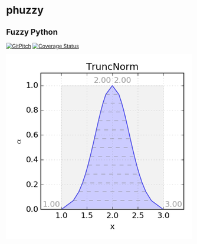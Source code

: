 # phuzzy
## Fuzzy Python

[![GitPitch](https://gitpitch.com/assets/badge.svg)](https://gitpitch.com/lepy/phuzzy/master?grs=github&t=beige)
[![Coverage Status](https://coveralls.io/repos/github/lepy/phuzzy/badge.svg?branch=master)](https://coveralls.io/github/lepy/phuzzy?branch=master)



![](doc/truncnorm.png)
